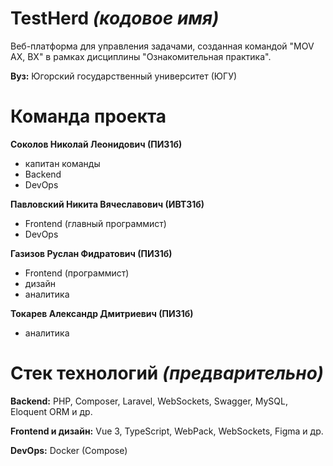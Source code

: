 # TestHerd *(кодовое имя)*
Веб-платформа для управления задачами, созданная командой "MOV AX, BX" в рамках дисциплины "Ознакомительная практика".

**Вуз:** Югорский государственный университет (ЮГУ)

# Команда проекта 
**Соколов Николай Леонидович (ПИ31б)**
- капитан команды
- Backend
- DevOps

**Павловский Никита Вячеславович (ИВТ31б)**
- Frontend (главный программист)
- DevOps 

**Газизов Руслан Фидратович (ПИ31б)**
- Frontend (программист)
- дизайн
- аналитика

**Токарев Александр Дмитриевич (ПИ31б)**
- аналитика

# Стек технологий *(предварительно)*
**Backend:** PHP, Composer, Laravel, WebSockets, Swagger, MySQL, Eloquent ORM и др.

**Frontend и дизайн:** Vue 3, TypeScript, WebPack, WebSockets, Figma и др.

**DevOps:** Docker (Compose)